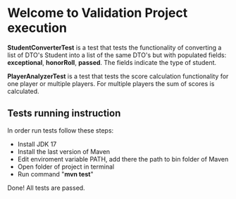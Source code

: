 # Welcome to Validation Project execution
**StudentConverterTest** is a test that tests the functionality of converting a list of DTO's Student into a list of the same DTO's but with populated fields: **exceptional**, **honorRoll**, **passed**. The fields indicate the type of student.

**PlayerAnalyzerTest** is a test that tests the score calculation functionality for one player or multiple players. For multiple players the sum of scores is calculated.

## Tests running instruction
In order run tests follow these steps:
- Install JDK 17
- Install the last version of Maven
- Edit enviroment variable PATH, add there the path to bin folder of Maven
- Open folder of project in terminal
- Run command "**mvn test**"

Done! All tests are passed.